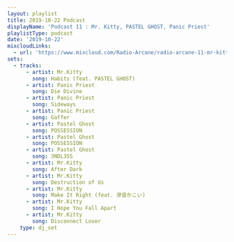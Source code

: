 ```yaml
---
layout: playlist
title: 2019-10-22 Podcast
displayName: 'Podcast 11 : Mr. Kitty, PASTEL GHOST, Panic Priest'
playlistType: podcast
date: '2019-10-22'
mixcloudLinks:
  - url: 'https://www.mixcloud.com/Radio-Arcane/radio-arcane-11-mr-kitty-pastel-ghost-panic-priest'
sets:
  - tracks:
      - artist: Mr.Kitty
        song: Habits (feat. PASTEL GHOST)
      - artist: Panic Priest
        song: Die Divine
      - artist: Panic Priest
        song: Sideways
      - artist: Panic Priest
        song: Gaffer
      - artist: Pastel Ghost
        song: POSSESSION
      - artist: Pastel Ghost
        song: POSSESSION
      - artist: Pastel Ghost
        song: 3NDL3SS
      - artist: Mr.Kitty
        song: After Dark
      - artist: Mr.Kitty
        song: Destruction of Us
      - artist: Mr.Kitty
        song: Make It Right (feat. 滲音かこい)
      - artist: Mr.Kitty
        song: I Hope You Fall Apart
      - artist: Mr.Kitty
        song: Disconnect Lover
    type: dj_set
---
```

